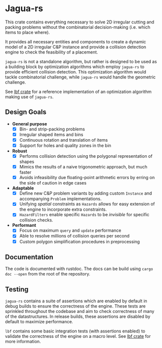 # Jagua-rs

This crate contains everything necessary to solve 2D irregular cutting and packing problems without the combinatorial decision-making (i.e. which items to place where).

It provides all necessary entities and components to create a dynamic model of a 2D irregular C&P instance and provide a collision detection engine to check the feasibility of a placement.

`jagua-rs` is not a standalone algorithm, but rather is designed to be used as a building block by optimization algorithms which employ `jagua-rs` to provide efficient collision detection.
This optimization algorithm would tackle combinatorial challenge, while `jagua-rs` would handle the geometric challenge.

See [lbf crate](../lbf) for a reference implementation of an optimization algorithm making use of `jagua-rs`.

## Design Goals

- **General purpose** 
  - [x] Bin- and strip-packing problems
  - [x] Irregular shaped items and bins
  - [x] Continuous rotation and translation of items
  - [x] Support for holes and quality zones in the bin
- **Robust**
  - [x] Performs collision detection using the polygonal representation of shapes
  - [x] Mimics the results of a naive trigonometric approach, but much faster
  - [x] Avoids infeasibility due floating-point arithmetic errors by erring on the side of caution in edge cases
- **Adaptable**
  - [x] Define new C&P problem variants by adding custom `Instance` and accompanying `Problem` implementations.
  - [x] Unifying *spatial* constraints as `Hazards` allows for easy extension of the engine to incorporate extra constraints.
  - [x] `HazardFilters` enable specific `Hazards` to be *invisible* for specific collision checks.
- **Performant**
  - [x] Focus on maximum `query` and `update` performance
  - [x] Able to resolve millions of collision queries per second
  - [x] Custom polygon simplification procedures in preprocessing

## Documentation

The code is documented with rustdoc.
The docs can be build using `cargo doc --open` from the root of the repository.

## Testing

`jagua-rs` contains a suite of assertions which are enabled by default in debug builds to ensure the correctness of the engine.
These tests are sprinkled throughout the codebase and aim to check correctness of many of the datastructures.
In release builds, these assertions are disabled by default to maximize performance.

`lbf` contains some basic integration tests (with assertions enabled) to validate the correctness of the engine on a macro level.
See [lbf crate](../lbf#Testing) for more information.
